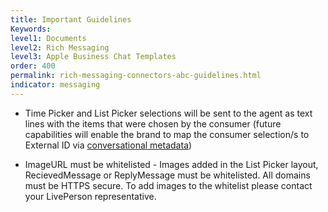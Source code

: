 ```yaml
---
title: Important Guidelines
Keywords:
level1: Documents
level2: Rich Messaging
level3: Apple Business Chat Templates
order: 400
permalink: rich-messaging-connectors-abc-guidelines.html
indicator: messaging
---
```


* Time Picker and List Picker selections will be sent to the agent as text lines with the items that were chosen by the consumer (future capabilities will enable the brand to map the consumer selection/s to External ID via [conversational metadata](guides-conversation-metadata-guide.html))

* ImageURL must be whitelisted - Images added in the List Picker layout, RecievedMessage or ReplyMessage must be whitelisted.
All domains must be HTTPS secure.
To add images to the whitelist please contact your LivePerson representative.
